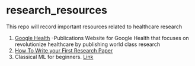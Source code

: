 # research_resources
This repo will record important resources related to healthcare research
1. [Google Health](https://health.google/health-research/publications/)
   -Publications Website for Google Health that focuses on revolutionize healthcare by publishing world class research
2. [How To Write your First Research Paper](https://www.ncbi.nlm.nih.gov/pmc/articles/PMC3178846/)
3. Classical ML for beginners. [Link](https://mlu-explain.github.io/)
